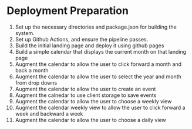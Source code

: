 # Deployment Preparation
1. Set up the necessary directories and package.json for building the system.
2. Set up Github Actions, and ensure the pipeline passes.
3. Build the initial landing page and deploy it using github pages
4. Build a simple calendar that displays the current month on that landing page
5. Augment the calendar to allow the user to click forward a month and back a month
6. Augment the calendar to allow the user to select the year and month from drop downs
7. Augment the calendar to allow the user to create an event
8. Augment the calnedar to use client storage to save events
9. Augment the calendar to allow the user to choose a weekly view
10. Augment the calendar weekly view to allow the user to click forward a week and backward a week
11. Augment the calendar to allow the user to choose a daily view
